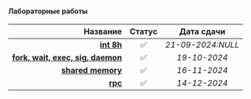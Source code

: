 #### Лабораторные работы

| **Название** | **Статус** | **Дата сдачи** |
|-:|:-:|:-:|
| [**int 8h**](https://github.com/unaun0/bmstu-os/tree/main/sem-01/lab-int8h) |✅|_21-09-2024:NULL_|
| [**fork, wait, exec, sig, daemon**](https://github.com/unaun0/bmstu-os/tree/main/sem-01/lab-fork)|✅|_19-10-2024_|
| [**shared memory**](https://github.com/unaun0/bmstu-os/tree/main/sem-01/lab-shmemory)|✅|_16-11-2024_|
| [**rpc**](https://github.com/unaun0/bmstu-os/tree/main/sem-01/lab-rpc)|✅|_14-12-2024_|
